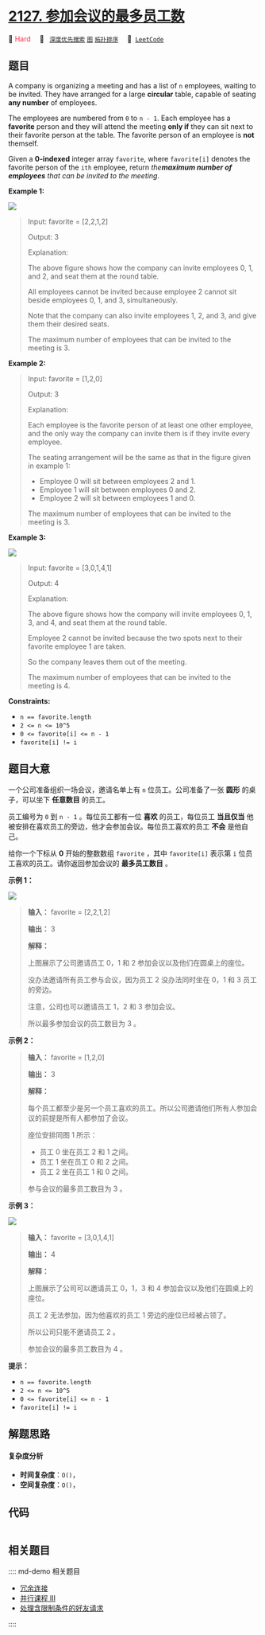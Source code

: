 # [2127. 参加会议的最多员工数](https://leetcode.com/problems/maximum-employees-to-be-invited-to-a-meeting)

🔴 <font color=#ff334b>Hard</font>&emsp; 🔖&ensp; [`深度优先搜索`](/leetcode/outline/tag/depth-first-search.md) [`图`](/leetcode/outline/tag/graph.md) [`拓扑排序`](/leetcode/outline/tag/topological-sort.md)&emsp; 🔗&ensp;[`LeetCode`](https://leetcode.com/problems/maximum-employees-to-be-invited-to-a-meeting)


## 题目

A company is organizing a meeting and has a list of `n` employees, waiting to
be invited. They have arranged for a large **circular** table, capable of
seating **any number** of employees.

The employees are numbered from `0` to `n - 1`. Each employee has a
**favorite** person and they will attend the meeting **only if** they can sit
next to their favorite person at the table. The favorite person of an employee
is **not** themself.

Given a **0-indexed** integer array `favorite`, where `favorite[i]` denotes
the favorite person of the `ith` employee, return _the**maximum number of
employees** that can be invited to the meeting_.



**Example 1:**

![](https://assets.leetcode.com/uploads/2021/12/14/ex1.png)

> Input: favorite = [2,2,1,2]
> 
> Output: 3
> 
> Explanation:
> 
> The above figure shows how the company can invite employees 0, 1, and 2, and seat them at the round table.
> 
> All employees cannot be invited because employee 2 cannot sit beside employees 0, 1, and 3, simultaneously.
> 
> Note that the company can also invite employees 1, 2, and 3, and give them their desired seats.
> 
> The maximum number of employees that can be invited to the meeting is 3. 

**Example 2:**

> Input: favorite = [1,2,0]
> 
> Output: 3
> 
> Explanation: 
> 
> Each employee is the favorite person of at least one other employee, and the only way the company can invite them is if they invite every employee.
> 
> The seating arrangement will be the same as that in the figure given in example 1:
> - Employee 0 will sit between employees 2 and 1.
> - Employee 1 will sit between employees 0 and 2.
> - Employee 2 will sit between employees 1 and 0.
> 
> The maximum number of employees that can be invited to the meeting is 3.

**Example 3:**

![](https://assets.leetcode.com/uploads/2021/12/14/ex2.png)

> Input: favorite = [3,0,1,4,1]
> 
> Output: 4
> 
> Explanation:
> 
> The above figure shows how the company will invite employees 0, 1, 3, and 4, and seat them at the round table.
> 
> Employee 2 cannot be invited because the two spots next to their favorite employee 1 are taken.
> 
> So the company leaves them out of the meeting.
> 
> The maximum number of employees that can be invited to the meeting is 4.

**Constraints:**

  * `n == favorite.length`
  * `2 <= n <= 10^5`
  * `0 <= favorite[i] <= n - 1`
  * `favorite[i] != i`


## 题目大意

一个公司准备组织一场会议，邀请名单上有 `n` 位员工。公司准备了一张 **圆形**  的桌子，可以坐下 **任意数目**  的员工。

员工编号为 `0` 到 `n - 1` 。每位员工都有一位 **喜欢**  的员工，每位员工 **当且仅当**
他被安排在喜欢员工的旁边，他才会参加会议。每位员工喜欢的员工 **不会**  是他自己。

给你一个下标从 **0**  开始的整数数组 `favorite` ，其中 `favorite[i]` 表示第 `i` 位员工喜欢的员工。请你返回参加会议的
**最多员工数目**  。



**示例 1：**

![](https://assets.leetcode.com/uploads/2021/12/14/ex1.png)

> 
> 
> 
> 
> 
> **输入：** favorite = [2,2,1,2]
> 
> **输出：** 3
> 
> **解释：**
> 
> 上图展示了公司邀请员工 0，1 和 2 参加会议以及他们在圆桌上的座位。
> 
> 没办法邀请所有员工参与会议，因为员工 2 没办法同时坐在 0，1 和 3 员工的旁边。
> 
> 注意，公司也可以邀请员工 1，2 和 3 参加会议。
> 
> 所以最多参加会议的员工数目为 3 。
> 
> 

**示例 2：**

> 
> 
> 
> 
> 
> **输入：** favorite = [1,2,0]
> 
> **输出：** 3
> 
> **解释：**
> 
> 每个员工都至少是另一个员工喜欢的员工。所以公司邀请他们所有人参加会议的前提是所有人都参加了会议。
> 
> 座位安排同图 1 所示：
> - 员工 0 坐在员工 2 和 1 之间。
> - 员工 1 坐在员工 0 和 2 之间。
> - 员工 2 坐在员工 1 和 0 之间。
> 
> 参与会议的最多员工数目为 3 。
> 
> 

**示例 3：**

![](https://assets.leetcode.com/uploads/2021/12/14/ex2.png)

> 
> 
> 
> 
> 
> **输入：** favorite = [3,0,1,4,1]
> 
> **输出：** 4
> 
> **解释：**
> 
> 上图展示了公司可以邀请员工 0，1，3 和 4 参加会议以及他们在圆桌上的座位。
> 
> 员工 2 无法参加，因为他喜欢的员工 1 旁边的座位已经被占领了。
> 
> 所以公司只能不邀请员工 2 。
> 
> 参加会议的最多员工数目为 4 。
> 
> 



**提示：**

  * `n == favorite.length`
  * `2 <= n <= 10^5`
  * `0 <= favorite[i] <= n - 1`
  * `favorite[i] != i`


## 解题思路

#### 复杂度分析

- **时间复杂度**：`O()`，
- **空间复杂度**：`O()`，

## 代码

```javascript

```

## 相关题目

:::: md-demo 相关题目
- [冗余连接](https://leetcode.com/problems/redundant-connection)
- [并行课程 III](https://leetcode.com/problems/parallel-courses-iii)
- [处理含限制条件的好友请求](https://leetcode.com/problems/process-restricted-friend-requests)

::::
